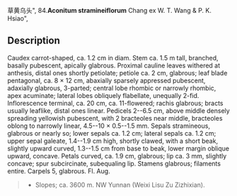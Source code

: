 草黄乌头",
84.**Aconitum stramineiflorum** Chang ex W. T. Wang & P. K. Hsiao",

## Description
Caudex carrot-shaped, ca. 1.2 cm in diam. Stem ca. 1.5 m tall, branched, basally pubescent, apically glabrous. Proximal cauline leaves withered at anthesis, distal ones shortly petiolate; petiole ca. 2 cm, glabrous; leaf blade pentagonal, ca. 8 × 12 cm, abaxially sparsely appressed pubescent, adaxially glabrous, 3-parted; central lobe rhombic or narrowly rhombic, apex acuminate; lateral lobes obliquely flabellate, unequally 2-fid. Inflorescence terminal, ca. 20 cm, ca. 11-flowered; rachis glabrous; bracts usually leaflike, distal ones linear. Pedicels 2--6.5 cm, above middle densely spreading yellowish pubescent, with 2 bracteoles near middle, bracteoles oblong to narrowly linear, 4.5--10 × 0.5--1.5 mm. Sepals stramineous, glabrous or nearly so; lower sepals ca. 1.2 cm; lateral sepals ca. 1.2 cm; upper sepal galeate, 1.4--1.9 cm high, shortly clawed, with a short beak, slightly upward curved, 1.3--1.5 cm from base to beak, lower margin oblique upward, concave. Petals curved, ca. 1.9 cm, glabrous; lip ca. 3 mm, slightly concave; spur subcircinate, subequaling lip. Stamens glabrous; filaments entire. Carpels 5, glabrous. Fl. Aug.

> * Slopes; ca. 3600 m. NW Yunnan (Weixi Lisu Zu Zizhixian).
